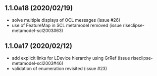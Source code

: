 
## 1.1.0a18 (2020/02/19)
- solve multiple displays of OCL messages (issue #26)
- use of FeatureMap in SCL metamodel removed (issue riseclipse-metamodel-scl2003#63)

## 1.1.0a17 (2020/02/12)
- add explicit links for LDevice hierarchy using GrRef (issue riseclipse-metamodel-scl2003#46)
- validation of enumeration revisited (issue #23)

